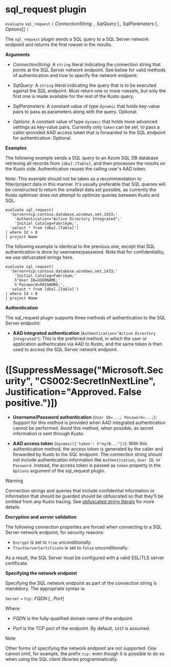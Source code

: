 # sql_request plugin

  `evaluate` `sql_request` `(` *ConnectionString* `,` *SqlQuery* [`,` *SqlParameters* [`,` *Options*]] `)`

The `sql_request` plugin sends a SQL query to a SQL Server network endpoint
and returns the first rowset in the results.

**Arguments**

* *ConnectionString*: A `string` literal indicating the connection string that
  points at the SQL Server network endpoint. See below for valid
  methods of authentication and how to specify the network endpoint.

* *SqlQuery*: A `string` literal indicating the query that is to be executed
  against the SQL endpoint. Must return one or more rowsets, but only the
  first one is made available for the rest of the Kusto query.

* *SqlParameters*: A constant value of type `dynamic` that holds key-value pairs
  to pass as parameters along with the query. Optional.
  
* *Options*: A constant value of type `dynamic` that holds more advanced settings
  as key-value pairs. Currently only `token` can be set, to pass a caller-provided
  AAD access token that is forwarded to the SQL endpoint for authentication. Optional.

**Examples**

The following example sends a SQL query to an Azure SQL DB database
retrieving all records from `[dbo].[Table]`, and then processes the results
on the Kusto side. Authentication reuses the calling user's AAD token.

Note: This example should not be taken as a recommendation to filter/project
data in this manner. It's usually preferable that SQL queries will be constructed
to return the smallest data set possible, as currently the Kusto optimizer
does not attempt to optimize queries between Kusto and SQL.

<!-- csl -->
```
evaluate sql_request(
  'Server=tcp:contoso.database.windows.net,1433;'
    'Authentication="Active Directory Integrated";'
    'Initial Catalog=Fabrikam;',
  'select * from [dbo].[Table]')
| where Id > 0
| project Name
```

The following example is identical to the previous one, except that SQL
authentication is done by username/password. Note that for confidentiality,
we use obfuscated strings here.

<!-- csl -->
```
evaluate sql_request(
  'Server=tcp:contoso.database.windows.net,1433;'
    'Initial Catalog=Fabrikam;'
    h'User ID=USERNAME;'
    h'Password=PASSWORD;',
  'select * from [dbo].[Table]')
| where Id > 0
| project Name
```

**Authentication**

The sql_request plugin supports three methods of authentication to the
SQL Server endpoint:

* **AAD integrated authentication** (`Authentication="Active Directory Integrated"`):
   This is the preferred method, in which the user or application authenticates
   via AAD to Kusto, and the same token is then used to access the SQL Server network
   endpoint.

# ([SuppressMessage\("Microsoft.Security", "CS002:SecretInNextLine", Justification="Approved. False positive."\)])
* **Username/Password authentication** (`User ID=...; Password=...;`):
   Support for this method is provided when AAD integrated authentication
   cannot be performed. Avoid this method, when possible, as secret
   information is sent through Kusto.

* **AAD access token** (`dynamic({'token': h"eyJ0..."})`):
   With this authentication method, the access token is generated by the caller and
   forwarded by Kusto to the SQL endpoint. The connection string should not include
   authentication information like `Authentication`, `User ID`, or `Password`. Instead, 
   the access token is passed as `token` property in the `Options` argument of the
   sql_request plugin.
     
> [!WARNING]
> Connection strings and queries that include confidential
> information or information that should be guarded should be
> obfuscated so that they'll be omitted from any Kusto tracing.
> See [obfuscated string literals](scalar-data-types/string.md#obfuscated-string-literals) for more details.

**Encryption and server validation**

The following connection properties are forced when connecting to a SQL Server network
endpoint, for security reasons:

* `Encrypt` is set to `true` unconditionally.
* `TrustServerCertificate` is set to `false` unconditionally.

As a result, the SQL Server must be configured with a valid SSL/TLS server
certificate.

**Specifying the network endpoint**

Specifying the SQL network endpoint as part of the connection string is mandatory.
The appropriate syntax is:

`Server` `=` `tcp:` *FQDN* [`,` *Port*]

Where:

* *FQDN* is the fully-qualified domain name of the endpoint.

* *Port* is the TCP port of the endpoint. By default, `1433` is assumed.

> [!NOTE]
> Other forms of specifying the network endpoint are not supported.
> One cannot omit, for example, the prefix `tcp:` even though it is possible to
> do so when using the SQL client libraries programmatically.

